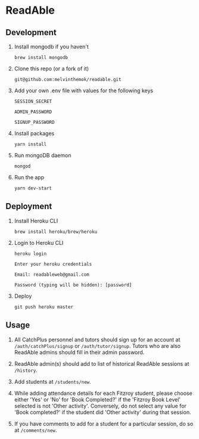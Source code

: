 # ReadAble

## Development

1. Install mongodb if you haven't

   `brew install mongodb`

2. Clone this repo (or a fork of it)

   `git@github.com:melvinthemok/readable.git`

3. Add your own .env file with values for the following keys

   `SESSION_SECRET`

   `ADMIN_PASSWORD`

   `SIGNUP_PASSWORD`

4. Install packages

   `yarn install`

5. Run mongoDB daemon

   `mongod`

6. Run the app

   `yarn dev-start`

## Deployment

1. Install Heroku CLI

   `brew install heroku/brew/heroku`

2. Login to Heroku CLI

   `heroku login`

   `Enter your heroku credentials`

   `Email: readableweb@gmail.com`
   
   `Password (typing will be hidden): [password]`

3. Deploy

   `git push heroku master`

## Usage

1. All CatchPlus personnel and tutors should sign up for an account at `/auth/catchPlus/signup` or `/auth/tutor/signup`. Tutors who are also ReadAble admins should fill in their admin password.

2. ReadAble admin(s) should add to list of historical ReadAble sessions at `/history`.

3. Add students at `/students/new`.

4. While adding attendance details for each Fitzroy student, please choose either 'Yes' or 'No' for 'Book Completed?' if the 'Fitzroy Book Level' selected is not 'Other activity'. Conversely, do not select any value for 'Book completed?' if the student did 'Other activity' during that session.

5. If you have comments to add for a student for a particular session, do so at `/comments/new`.

